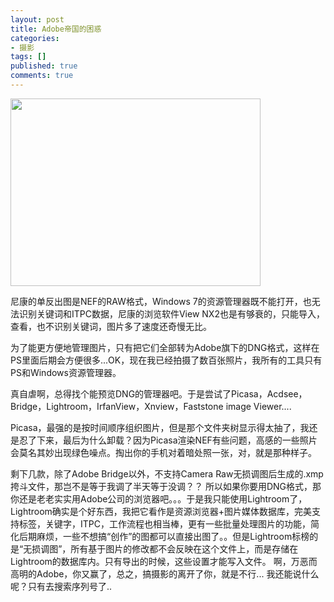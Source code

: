 ```yaml
---
layout: post
title: Adobe帝国的困惑
categories:
- 摄影
tags: []
published: true
comments: true
---
```

<p><p><span><img src="http://m1.img.libdd.com/farm3/54/695B73A5F6807E8260610AD8F9ED1C36_400_300.jpg" width="400" height="300" /></span><br /></p><p>尼康的单反出图是NEF的RAW格式，Windows 7的资源管理器既不能打开，也无法识别关键词和ITPC数据，尼康的浏览软件View NX2也是有够衰的，只能导入，查看，也不识别关键词，图片多了速度还奇慢无比。</p><p>为了能更方便地管理图片，只有把它们全部转为Adobe旗下的DNG格式，这样在PS里面后期会方便很多...OK，现在我已经拍摄了数百张照片，我所有的工具只有PS和Windows资源管理器。</p><p>真自虐啊，总得找个能预览DNG的管理器吧。于是尝试了Picasa，Acdsee，Bridge，Lightroom，IrfanView，Xnview，Faststone image Viewer....</p><p>Picasa，最强的是按时间顺序组织图片，但是那个文件夹树显示得太抽了，我还是忍了下来，最后为什么卸载？因为Picasa渲染NEF有些问题，高感的一些照片会莫名其妙出现绿色噪点。掏出你的手机对着暗处照一张，对，就是那种样子。</p><p>剩下几款，除了Adobe Bridge以外，不支持Camera Raw无损调图后生成的.xmp挎斗文件，那岂不是等于我调了半天等于没调？？ 所以如果你要用DNG格式，那你还是老老实实用Adobe公司的浏览器吧。。。于是我只能使用Lightroom了，Lightroom确实是个好东西，我把它看作是资源浏览器+图片媒体数据库，完美支持标签，关键字，ITPC，工作流程也相当棒，更有一些批量处理图片的功能，简化后期麻烦，一些不想搞“创作”的图都可以直接出图了。。但是Lightroom标榜的是“无损调图”，所有基于图片的修改都不会反映在这个文件上，而是存储在Lightroom的数据库内。只有导出的时候，这些设置才能写入文件。 啊，万恶而高明的Adobe，你又赢了，总之，搞摄影的离开了你，就是不行... 我还能说什么呢？只有去搜索序列号了..</p></p>
